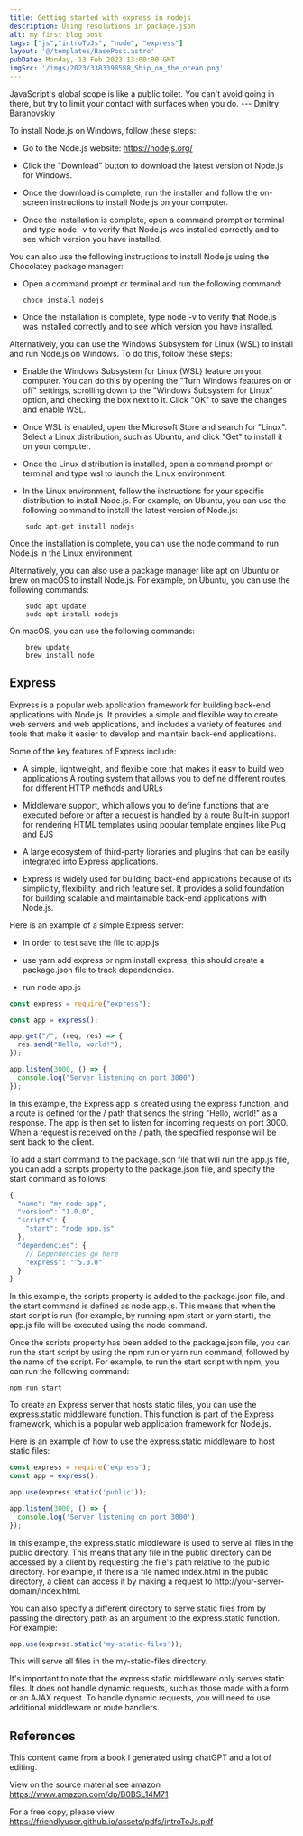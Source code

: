 ```yaml
---
title: Getting started with express in nodejs
description: Using resolutions in package.json
alt: my first blog post
tags: ["js","introToJs", "node", "express"]
layout: '@/templates/BasePost.astro'
pubDate: Monday, 13 Feb 2023 13:00:00 GMT
imgSrc: '/imgs/2023/3383398588_Ship_on_the_ocean.png'
---
```


JavaScript's global scope is like a public toilet. You can't avoid going
in there, but try to limit your contact with surfaces when you do. --- Dmitry Baranovskiy

To install Node.js on Windows, follow these steps:

-   Go to the Node.js website: https://nodejs.org/

-   Click the \"Download\" button to download the latest version of
    Node.js for Windows.

-   Once the download is complete, run the installer and follow the
    on-screen instructions to install Node.js on your computer.

-   Once the installation is complete, open a command prompt or terminal
    and type node -v to verify that Node.js was installed correctly and
    to see which version you have installed.

You can also use the following instructions to install Node.js using the
Chocolatey package manager:

-   Open a command prompt or terminal and run the following command:

        choco install nodejs

-   Once the installation is complete, type node -v to verify that
    Node.js was installed correctly and to see which version you have
    installed.

Alternatively, you can use the Windows Subsystem for Linux (WSL) to
install and run Node.js on Windows. To do this, follow these steps:

-   Enable the Windows Subsystem for Linux (WSL) feature on your
    computer. You can do this by opening the \"Turn Windows features on
    or off\" settings, scrolling down to the \"Windows Subsystem for
    Linux\" option, and checking the box next to it. Click \"OK\" to
    save the changes and enable WSL.

-   Once WSL is enabled, open the Microsoft Store and search for
    \"Linux\". Select a Linux distribution, such as Ubuntu, and click
    \"Get\" to install it on your computer.

-   Once the Linux distribution is installed, open a command prompt or
    terminal and type wsl to launch the Linux environment.

-   In the Linux environment, follow the instructions for your specific
    distribution to install Node.js. For example, on Ubuntu, you can use
    the following command to install the latest version of Node.js:

```
    sudo apt-get install nodejs
```

Once the installation is complete, you can use the node command to run
Node.js in the Linux environment.

Alternatively, you can also use a package manager like apt on Ubuntu or
brew on macOS to install Node.js. For example, on Ubuntu, you can use
the following commands:
```
    sudo apt update
    sudo apt install nodejs
```

On macOS, you can use the following commands:
```
    brew update
    brew install node
```


## Express

Express is a popular web application framework for building back-end
applications with Node.js. It provides a simple and flexible way to
create web servers and web applications, and includes a variety of
features and tools that make it easier to develop and maintain back-end
applications.

Some of the key features of Express include:

-   A simple, lightweight, and flexible core that makes it easy to build
    web applications A routing system that allows you to define
    different routes for different HTTP methods and URLs

-   Middleware support, which allows you to define functions that are
    executed before or after a request is handled by a route Built-in
    support for rendering HTML templates using popular template engines
    like Pug and EJS

-   A large ecosystem of third-party libraries and plugins that can be
    easily integrated into Express applications.

-   Express is widely used for building back-end applications because of
    its simplicity, flexibility, and rich feature set. It provides a
    solid foundation for building scalable and maintainable back-end
    applications with Node.js.

Here is an example of a simple Express server:

-   In order to test save the file to app.js

-   use yarn add express or npm install express, this should create a
    package.json file to track dependencies.

-   run node app.js

```javascript
const express = require("express");

const app = express();

app.get("/", (req, res) => {
  res.send("Hello, world!");
});

app.listen(3000, () => {
  console.log("Server listening on port 3000");
});
```

In this example, the Express app is created using the express function,
and a route is defined for the / path that sends the string \"Hello,
world!\" as a response. The app is then set to listen for incoming
requests on port 3000. When a request is received on the / path, the
specified response will be sent back to the client.

To add a start command to the package.json file that will run the app.js
file, you can add a scripts property to the package.json file, and
specify the start command as follows:

```javascript
{
  "name": "my-node-app",
  "version": "1.0.0",
  "scripts": {
    "start": "node app.js"
  },
  "dependencies": {
    // Dependencies go here
    "express": "^5.0.0"
  }
}
```

In this example, the scripts property is added to the package.json file,
and the start command is defined as node app.js. This means that when
the start script is run (for example, by running npm start or yarn
start), the app.js file will be executed using the node command.

Once the scripts property has been added to the package.json file, you
can run the start script by using the npm run or yarn run command,
followed by the name of the script. For example, to run the start script
with npm, you can run the following command:

    npm run start

To create an Express server that hosts static files, you can use the
express.static middleware function. This function is part of the Express
framework, which is a popular web application framework for Node.js.

Here is an example of how to use the express.static middleware to host
static files:

```javascript
const express = require('express');
const app = express();

app.use(express.static('public'));

app.listen(3000, () => {
  console.log('Server listening on port 3000');
});
```

In this example, the express.static middleware is used to serve all
files in the public directory. This means that any file in the public
directory can be accessed by a client by requesting the file's path
relative to the public directory. For example, if there is a file named
index.html in the public directory, a client can access it by making a
request to http://your-server-domain/index.html.

You can also specify a different directory to serve static files from by
passing the directory path as an argument to the express.static
function. For example:

```javascript
app.use(express.static('my-static-files'));
```

This will serve all files in the my-static-files directory.

It's important to note that the express.static middleware only serves
static files. It does not handle dynamic requests, such as those made
with a form or an AJAX request. To handle dynamic requests, you will
need to use additional middleware or route handlers.

## References

This content came from a book I generated using chatGPT and a lot of editing.

View on the source material see amazon https://www.amazon.com/dp/B0BSL14M71

For a free copy, please view https://friendlyuser.github.io/assets/pdfs/introToJs.pdf
